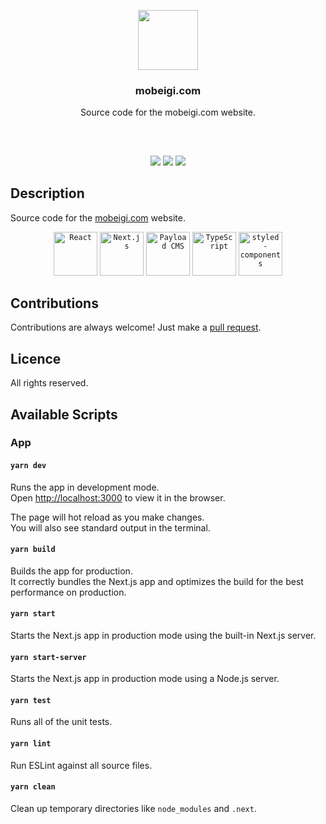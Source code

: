 <p align="center">
<img src="https://mobeigi.com/images/avatar/ai-mo.png" height="96px" width="96px"/>
<br/>
<h3 align="center">mobeigi.com</h3>
<p align="center">Source code for the mobeigi.com website.</p>
<h2></h2>
</p>
<br />

<p align="center">
<a href="../../actions"><img src="https://img.shields.io/github/actions/workflow/status/mobeigi/mobeigi.com/mobeigi.yml?branch=main&style=flat-square" /></a>
<a href="../../issues"><img src="https://img.shields.io/github/issues/mobeigi/mobeigi.com.svg?style=flat-square" /></a>
<a href="../../pulls"><img src="https://img.shields.io/github/issues-pr/mobeigi/mobeigi.com.svg?style=flat-square" /></a> 
</p>

## Description
Source code for the [mobeigi.com](http://mobeigi.com/) website.  

<div align="center">
	<code><img width="70" src="https://user-images.githubusercontent.com/25181517/183897015-94a058a6-b86e-4e42-a37f-bf92061753e5.png" alt="React" title="React"/></code>
	<code><img width="70" src="https://github.com/marwin1991/profile-technology-icons/assets/136815194/5f8c622c-c217-4649-b0a9-7e0ee24bd704" alt="Next.js" title="Next.js"/></code>
  	<code><img width="70" src="https://i.imgur.com/i6ruAIh.png" alt="Payload CMS" title="Payload CMS"/></code>
	<code><img width="70" src="https://user-images.githubusercontent.com/25181517/183890598-19a0ac2d-e88a-4005-a8df-1ee36782fde1.png" alt="TypeScript" title="TypeScript"/></code>
	<code><img width="70" src="https://i.imgur.com/EDuMf2h.png" alt="styled-components" title="styled-components"/></code>
</div>

## Contributions
Contributions are always welcome!
Just make a [pull request](../../pulls).

## Licence
All rights reserved.

## Available Scripts

### App

#### `yarn dev`

Runs the app in development mode.<br />
Open [http://localhost:3000](http://localhost:3000) to view it in the browser.

The page will hot reload as you make changes.<br />
You will also see standard output in the terminal.

#### `yarn build`

Builds the app for production.<br />
It correctly bundles the Next.js app and optimizes the build for the best performance on production.

#### `yarn start`

Starts the Next.js app in production mode using the built-in Next.js server.<br />

#### `yarn start-server`

Starts the Next.js app in production mode using a Node.js server.<br />

#### `yarn test`

Runs all of the unit tests.<br />

#### `yarn lint`

Run ESLint against all source files.<br />

#### `yarn clean`

Clean up temporary directories like `node_modules` and `.next`.<br />
